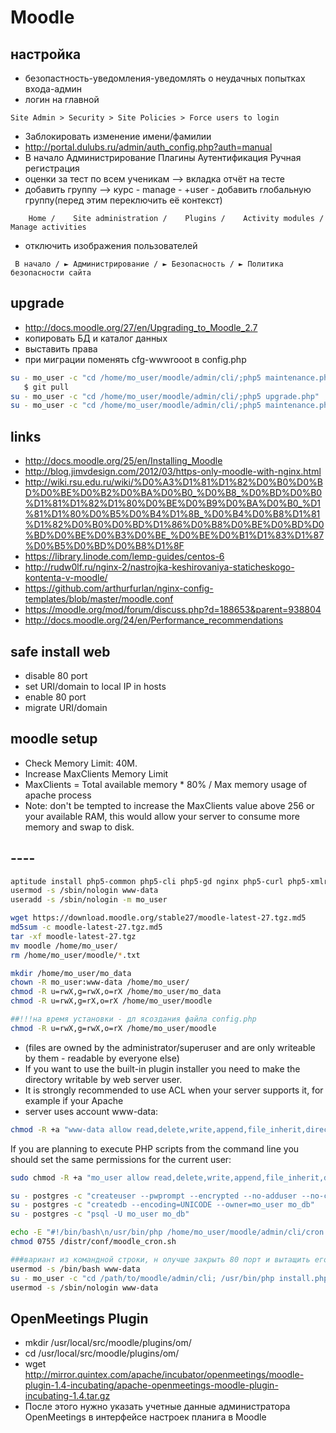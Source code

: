 # Moodle

## настройка

 * безопастность-уведомления-уведомлять о неудачных попытках входа-админ
 * логин на главной

```
Site Admin > Security > Site Policies > Force users to login
```

 * Заблокировать изменение имени/фамилии
 * http://portal.dulubs.ru/admin/auth_config.php?auth=manual
 * В начало  Администрирование Плагины  Аутентификация  Ручная регистрация
 * оценки за тест по всем ученикам --> вкладка отчёт на тесте
 * добавить группу --> курс - manage - +user - добавить глобальную группу(перед этим переключить её контекст)

```
    Home /    Site administration /    Plugins /    Activity modules /    Manage activities
```
 * отключить изображения пользователей

```
 В начало / ► Администрирование / ► Безопасность / ► Политика безопасности сайта
```

## upgrade

 * http://docs.moodle.org/27/en/Upgrading_to_Moodle_2.7
 * копировать БД и каталог данных
 * выставить права
 * при миграции поменять cfg-wwwrooot в config.php

```bash
su - mo_user -c "cd /home/mo_user/moodle/admin/cli/;php5 maintenance.php --enable"
   $ git pull
su - mo_user -c "cd /home/mo_user/moodle/admin/cli/;php5 upgrade.php"
su - mo_user -c "cd /home/mo_user/moodle/admin/cli/;php5 maintenance.php --disable"
```

## links

 * http://docs.moodle.org/25/en/Installing_Moodle
 * http://blog.jimvdesign.com/2012/03/https-only-moodle-with-nginx.html
 * http://wiki.rsu.edu.ru/wiki/%D0%A3%D1%81%D1%82%D0%B0%D0%BD%D0%BE%D0%B2%D0%BA%D0%B0_%D0%B8_%D0%BD%D0%B0%D1%81%D1%82%D1%80%D0%BE%D0%B9%D0%BA%D0%B0_%D1%81%D1%80%D0%B5%D0%B4%D1%8B_%D0%B4%D0%B8%D1%81%D1%82%D0%B0%D0%BD%D1%86%D0%B8%D0%BE%D0%BD%D0%BD%D0%BE%D0%B3%D0%BE_%D0%BE%D0%B1%D1%83%D1%87%D0%B5%D0%BD%D0%B8%D1%8F
 * https://library.linode.com/lemp-guides/centos-6
 * http://rudw0lf.ru/nginx-2/nastrojka-keshirovaniya-staticheskogo-kontenta-v-moodle/
 * https://github.com/arthurfurlan/nginx-config-templates/blob/master/moodle.conf
 * https://moodle.org/mod/forum/discuss.php?d=188653&parent=938804
 * http://docs.moodle.org/24/en/Performance_recommendations

## safe install web

 * disable 80 port
 * set URI/domain to local IP in hosts
 * enable 80 port
 * migrate URI/domain

## moodle setup

 * Check Memory Limit:  40M.
 * Increase MaxClients Memory Limit
 * MaxClients = Total available memory * 80% / Max memory usage of apache process
 * Note: don't be tempted to increase the MaxClients value above 256 or your available RAM, this would allow your server to consume more memory and swap to disk.


## ----

```bash
aptitude install php5-common php5-cli php5-gd nginx php5-curl php5-xmlrpc php5-fpm php5-xcache php5-pgsql php5-intl
usermod -s /sbin/nologin www-data
useradd -s /sbin/nologin -m mo_user

wget https://download.moodle.org/stable27/moodle-latest-27.tgz.md5
md5sum -c moodle-latest-27.tgz.md5
tar -xf moodle-latest-27.tgz
mv moodle /home/mo_user/
rm /home/mo_user/moodle/*.txt

mkdir /home/mo_user/mo_data
chown -R mo_user:www-data /home/mo_user/
chmod -R u=rwX,g=rwX,o=rX /home/mo_user/mo_data
chmod -R u=rwX,g=rX,o=rX /home/mo_user/moodle

##!!!на время установки - дл ясоздания файла config.php
chmod -R u=rwX,g=rwX,o=rX /home/mo_user/moodle

```

 * (files are owned by the administrator/superuser and are only writeable by them - readable by everyone else)
 * If you want to use the built-in plugin installer you need to make the directory writable by web server user.
 * It is strongly recommended to use ACL when your server supports it, for example if your Apache 
 * server uses account www-data:

```bash
chmod -R +a "www-data allow read,delete,write,append,file_inherit,directory_inherit" /home/mo_user/moodle
```


If you are planning to execute PHP scripts from the command line you should set the same permissions 
for the current user:

```bash
sudo chmod -R +a "mo_user allow read,delete,write,append,file_inherit,directory_inherit" /home/mo_user/mo_data

su - postgres -c "createuser --pwprompt --encrypted --no-adduser --no-createdb --no-createrole --no-inherit mo_user"
su - postgres -c "createdb --encoding=UNICODE --owner=mo_user mo_db"
su - postgres -c "psql -U mo_user mo_db"

echo -E "#!/bin/bash\n/usr/bin/php /home/mo_user/moodle/admin/cli/cron.php" >> /distr/conf/moodle_cron.sh
chmod 0755 /distr/conf/moodle_cron.sh

###вариант из командной строки, н олучше закрыть 80 порт и вытащить его туннелем!!!
usermod -s /bin/bash www-data
su - mo_user -c "cd /path/to/moodle/admin/cli; /usr/bin/php install.php"
usermod -s /sbin/nologin www-data
```

## OpenMeetings Plugin

 * mkdir /usr/local/src/moodle/plugins/om/
 * cd /usr/local/src/moodle/plugins/om/
 * wget http://mirror.quintex.com/apache/incubator/openmeetings/moodle-plugin-1.4-incubating/apache-openmeetings-moodle-plugin-incubating-1.4.tar.gz
 * После этого нужно указать учетные данные администратора OpenMeetings в интерфейсе настроек планига в Moodle 
